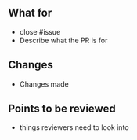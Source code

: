 ## What for

- close #issue
- Describe what the PR is for

## Changes

- Changes made

## Points to be reviewed

- things reviewers need to look into

